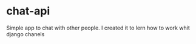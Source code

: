 # chat-api

Simple app to chat with other people. I created it to lern how to work whit django chanels